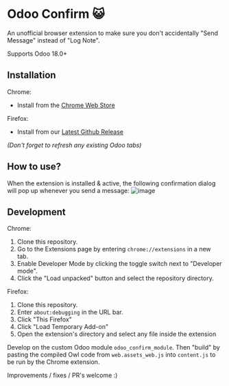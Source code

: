 # Odoo Confirm 😺
An unofficial browser extension to make sure you don't accidentally "Send Message" instead of "Log Note".

Supports Odoo 18.0+

## Installation
Chrome:
- Install from the [Chrome Web Store](https://chromewebstore.google.com/detail/odoo-confirm/nbgpibhiphkbaphjdaejedjbajaccacb)

Firefox:
- Install from our [Latest Github Release](https://github.com/hahu-odoo/odoo-confirm/releases/download/1.1.0/odoo-confirm-1.1.0.xpi)

_(Don't forget to refresh any existing Odoo tabs)_

## How to use?
When the extension is installed & active, the following confirmation dialog will pop up whenever you send a message:
![image](https://github.com/user-attachments/assets/4ad44b6a-cc22-4262-ab80-8f0de9f9b005)

## Development
Chrome:
1. Clone this repository.
2. Go to the Extensions page by entering `chrome://extensions` in a new tab.
3. Enable Developer Mode by clicking the toggle switch next to "Developer mode".
4. Click the "Load unpacked" button and select the repository directory.

Firefox:
1. Clone this repository.
2. Enter `about:debugging` in the URL bar.
3. Click "This Firefox"
4. Click "Load Temporary Add-on"
5. Open the extension's directory and select any file inside the extension

Develop on the custom Odoo module `odoo_confirm_module`.
Then "build" by pasting the compiled Owl code from `web.assets_web.js` into `content.js` to be run by the Chrome extension.

Improvements / fixes / PR's welcome :)
